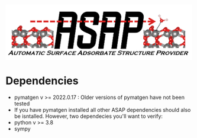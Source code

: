 <img src="ASAP_logo.png" align="middle" />

# Dependencies

- pymatgen v >= 2022.0.17 : Older versions of pymatgen have not been tested
- If you have pymatgen installed all other ASAP dependencies should also be isntalled. However, two dependecies you'll want to verify:
- python v >= 3.8
- sympy 


